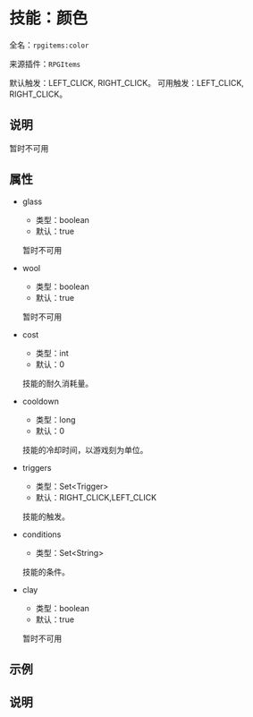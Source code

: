 # 技能：颜色

<!-- 本文件是通过游戏内 `/rpgitem gen-wiki` 命令生成的。 -->
<!-- 请只在对应的 "beginCustomXXXX" 与 "endCustomXXXX" 间编辑。  -->
<!-- 如果您想修改技能或其属性的描述， -->
<!-- 请修改 "resources/lang/zh_CN.yml" 中对应的项。 -->

全名：`rpgitems:color`

来源插件：`RPGItems`

默认触发：LEFT_CLICK, RIGHT_CLICK。
可用触发：LEFT_CLICK, RIGHT_CLICK。

<!-- beginCustomHeader -->
<!-- endCustomHeader -->

## 说明

暂时不可用
<!-- beginCustomDescription -->
<!-- endCustomDescription -->

## 属性

* glass

  * 类型：boolean
  * 默认：true

  暂时不可用

* wool

  * 类型：boolean
  * 默认：true

  暂时不可用

* cost

  * 类型：int
  * 默认：0

  技能的耐久消耗量。

* cooldown

  * 类型：long
  * 默认：0

  技能的冷却时间，以游戏刻为单位。

* triggers

  * 类型：Set&lt;Trigger&gt;
  * 默认：RIGHT_CLICK,LEFT_CLICK

  技能的触发。

* conditions

  * 类型：Set&lt;String&gt;

  技能的条件。

* clay

  * 类型：boolean
  * 默认：true

  暂时不可用

<!-- beginCustomProperties -->
<!-- endCustomProperties -->

## 示例

<!-- beginCustomExample -->
<!-- endCustomExample -->

## 说明

<!-- beginCustomNote -->
<!-- endCustomNote -->
